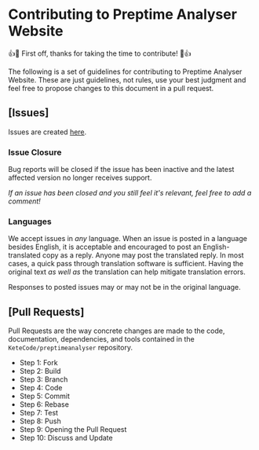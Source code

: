 # Contributing to Preptime Analyser Website

:+1::tada: First off, thanks for taking the time to contribute! :tada::+1:


The following is a set of guidelines for contributing to Preptime Analyser Website.
These are just guidelines, not rules, use your best judgment and feel free to
propose changes to this document in a pull request.

## [Issues]

Issues are created [here](https://github.com/nathanfletcher/preptime-website/issues/new).
### Issue Closure

Bug reports will be closed if the issue has been inactive and the latest affected version no longer receives support.

_If an issue has been closed and you still feel it's relevant, feel free to add a comment!_

### Languages

We accept issues in *any* language.
When an issue is posted in a language besides English, it is acceptable and encouraged to post an English-translated copy as a reply.
Anyone may post the translated reply.
In most cases, a quick pass through translation software is sufficient.
Having the original text _as well as_ the translation can help mitigate translation errors.

Responses to posted issues may or may not be in the original language.

## [Pull Requests]

Pull Requests are the way concrete changes are made to the code, documentation,
dependencies, and tools contained in the `KeteCode/preptimeanalyser` repository.

* Step 1: Fork
* Step 2: Build
* Step 3: Branch
* Step 4: Code
* Step 5: Commit
* Step 6: Rebase
* Step 7: Test
* Step 8: Push
* Step 9: Opening the Pull Request
* Step 10: Discuss and Update
